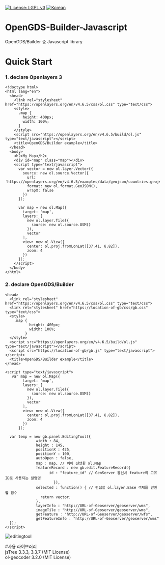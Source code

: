 [![License: LGPL v3](https://img.shields.io/badge/License-LGPL%20v3-blue.svg)](https://www.gnu.org/licenses/lgpl-3.0)
[![Korean](https://img.shields.io/badge/language-Korean-blue.svg)](#korean)


<a name="korean"></a>
# OpenGDS-Builder-Javascript
OpenGDS/Builder 중 Javascript library</br>

# Quick Start

### 1. declare Openlayers 3
```
<!doctype html>
<html lang="en">
  <head>
    <link rel="stylesheet" href="https://openlayers.org/en/v4.6.5/css/ol.css" type="text/css">
    <style>
      .map {
        height: 400px;
        width: 100%;
      }
    </style>
    <script src="https://openlayers.org/en/v4.6.5/build/ol.js" type="text/javascript"></script>
    <title>OpenGDS/Builder example</title>
  </head>
  <body>
    <h2>My Map</h2>
    <div id="map" class="map"></div>
    <script type="text/javascript">
      var vector = new ol.layer.Vector({
        source: new ol.source.Vector({
          url: 'https://openlayers.org/en/v4.6.5/examples/data/geojson/countries.geojson',
          format: new ol.format.GeoJSON(),
          wrapX: false
        })
      });

      var map = new ol.Map({
        target: 'map',
        layers: [
          new ol.layer.Tile({
            source: new ol.source.OSM()
          }),
          vector
        ],
        view: new ol.View({
          center: ol.proj.fromLonLat([37.41, 8.82]),
          zoom: 4
        })
      });
    </script>
  </body>
</html>
```
### 2. declare OpenGDS/Builder
```
<head>
  <link rel="stylesheet" href="https://openlayers.org/en/v4.6.5/css/ol.css" type="text/css">
  <link rel="stylesheet" href="https://location-of-gb/css/gb.css" type="text/css">
  <style>
    .map {
           height: 400px;
           width: 100%;
         }
  </style>
  <script src="https://openlayers.org/en/v4.6.5/build/ol.js" type="text/javascript"></script>
  <script src="https://location-of-gb/gb.js" type="text/javascript"></script>
  <title>OpenGDS/Builder example</title>
</head>
```
```
<script type="text/javascript">
   var map = new ol.Map({
        target: 'map',
        layers: [
          new ol.layer.Tile({
            source: new ol.source.OSM()
          }),
          vector
        ],
        view: new ol.View({
          center: ol.proj.fromLonLat([37.41, 8.82]),
          zoom: 4
        })
      });

  var temp = new gb.panel.EditingTool({
              width : 84,
              height : 145,
              positionX : 425,
              positionY : 100,
              autoOpen : false,
              map : map, // 위에 선언한 ol.Map
              featureRecord : new gb.edit.FeatureRecord({
			        id : "feature_id" // GeoServer 통신시 feature의 고유ID로 사용되는 컬럼명
		              }),
              selected : function() { // 편집할 ol.layer.Base 객체를 반환할 함수
                return vector;
              },
              layerInfo : "http://URL-of-Geoserver/geoserver/wms",
              imageTile : "http://URL-of-Geoserver/geoserver/wms",
              getFeature : "http://URL-of-Geoserver/geoserver/wfs",
              getFeatureInfo : "http://URL-of-Geoserver/geoserver/wms"
  });
</script>
```
![editingtool](https://user-images.githubusercontent.com/16248351/41519448-220ca6de-7303-11e8-863a-ca364eaf5a82.PNG)

#사용 라이브러리</br>
jsTree 3.3.3, 3.3.7 (MIT License)</br>
ol-geocoder 3.2.0 (MIT License)</br>
